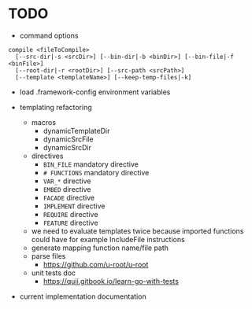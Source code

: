 # TODO

- command options

```
compile <fileToCompile>
  [--src-dir|-s <srcDir>] [--bin-dir|-b <binDir>] [--bin-file|-f <binFile>]
  [--root-dir|-r <rootDir>] [--src-path <srcPath>]
  [--template <templateName>] [--keep-temp-files|-k]
```

- load .framework-config environment variables

- templating refactoring

  - macros
    - dynamicTemplateDir
    - dynamicSrcFile
    - dynamicSrcDir
  - directives
    - `BIN_FILE` mandatory directive
    - `# FUNCTIONS` mandatory directive
    - `VAR_*` directive
    - `EMBED` directive
    - `FACADE` directive
    - `IMPLEMENT` directive
    - `REQUIRE` directive
    - `FEATURE` directive
  - we need to evaluate templates twice because imported functions could have
    for example IncludeFile instructions
  - generate mapping function name/file path
  - parse files
    - https://github.com/u-root/u-root
  - unit tests doc
    - https://quii.gitbook.io/learn-go-with-tests

- current implementation documentation
